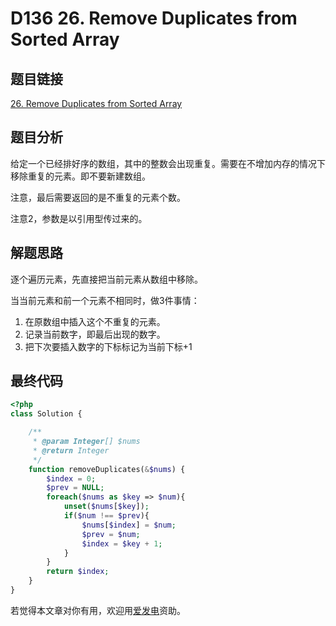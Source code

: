 # D136 26. Remove Duplicates from Sorted Array

## 题目链接

[26. Remove Duplicates from Sorted Array](https://leetcode.com/problems/remove-duplicates-from-sorted-array/)

## 题目分析

给定一个已经排好序的数组，其中的整数会出现重复。需要在不增加内存的情况下移除重复的元素。即不要新建数组。

注意，最后需要返回的是不重复的元素个数。

注意2，参数是以引用型传过来的。

## 解题思路

逐个遍历元素，先直接把当前元素从数组中移除。

当当前元素和前一个元素不相同时，做3件事情：

1. 在原数组中插入这个不重复的元素。
2. 记录当前数字，即最后出现的数字。
3. 把下次要插入数字的下标标记为当前下标+1

## 最终代码

```php
<?php
class Solution {

    /**
     * @param Integer[] $nums
     * @return Integer
     */
    function removeDuplicates(&$nums) {
        $index = 0;
        $prev = NULL;
        foreach($nums as $key => $num){
            unset($nums[$key]);
            if($num !== $prev){
                $nums[$index] = $num;
                $prev = $num;
                $index = $key + 1;
            }
        }
        return $index;
    }
}
```

若觉得本文章对你有用，欢迎用[爱发电](https://afdian.net/@skys215)资助。

